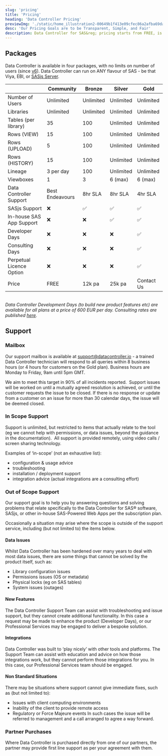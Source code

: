 ```yaml
---
slug: 'pricing'
title: 'Pricing'
heading: 'Data Controller Pricing'
previewImg: './static/home_illustration2-00649b1f413e09cfec86a2afba69dacc.png'
desc: 'Our Pricing Goals are to be Transparent, Simple, and Fair'
description: Data Controller for SAS&reg; pricing starts from FREE, is fully TRANSPARENT, and - at Enterprise Level - totally FLEXIBLE.
---
```


## Packages

Data Controller is available in four packages, with no limits on number of users (since [v6](https://datacontroller.io/v6-0-api-explorer/)).  Data Controller can run on ANY flavour of SAS - be that Viya, EBI, or [SASjs Server](https://server.sasjs.io).

|                          | Community       | Bronze    | Silver    | Gold       |
|--------------------------|-----------------|-----------|-----------|------------|
| Number of Users          | Unlimited       | Unlimited | Unlimited | Unlimited  |
| Libraries                | Unlimited       | Unlimited | Unlimited | Unlimited  |
| Tables (per library)     | 35              | 100       | Unlimited | Unlimited  |
| Rows (VIEW)              | 15              | 100       | Unlimited | Unlimited  |
| Rows (UPLOAD)            | 5               | 100       | Unlimited | Unlimited  |
| Rows (HISTORY)           | 15              | 100       | Unlimited | Unlimited  |
| Lineage                  | 3 per day       | 100       | Unlimited | Unlimited  |
| Viewboxes                | 1               | 3         | 6 (max)   | 6 (max)    |
| Data Controller Support  | Best Endeavours | 8hr SLA   | 8hr SLA   | 4hr SLA    |
| SASjs Support            | ❌               | ✅         | ✅         | ✅          |
| In-house SAS App Support | ❌               | ❌         | ✅         | ✅          |
| Developer Days           | ❌               | ❌         | ❌         | ✅          |
| Consulting Days          | ❌               | ❌         | ❌         | ✅          |
| Perpetual Licence Option | ❌               | ❌         | ❌         | ✅          |
| Price                    | FREE            | 12k pa    | 25k pa    | Contact Us |

</br>
<i>Data Controller Development Days (to build new product features etc) are available for all plans at a price of 600 EUR per day.  Consulting rates are published <a href="https://sasapps.io/pricing">here</a>.</i>


## Support

### Mailbox

Our support mailbox is available at support@datacontroller.io - a trained Data Controller technician will respond to all queries within 8 business hours (or 4 hours for customers on the Gold plan). Business hours are Monday to Friday, 9am until 5pm GMT.

We aim to meet this target in 90% of all incidents reported.  Support issues will be worked on until a mutually agreed resolution is achieved, or until the customer requests the issue to be closed. If there is no response or update from a customer on an issue for more than 30 calendar days, the issue will be deemed closed.

### In Scope Support

Support is unlimited, but restricted to items that actually relate to the tool (eg we cannot help with permissions, or data issues, beyond the guidance in the documentation).  All support is provided remotely, using video calls / screen sharing technology.

Examples of ‘in-scope’ (not an exhaustive list):

* configuration & usage advice
* troubleshooting
* installation / deployment support
* integration advice (actual integrations are a consulting effort)

### Out of Scope Support

Our support goal is to help you by answering questions and solving problems that relate specifically to the Data Controller for SAS® software, SASjs, or other in-house SAS-Powered Web Apps per the subscription plan.

Occasionally a situation may arise where the scope is outside of the support service, including (but not limited to) the items below.

#### Data Issues

Whilst Data Controller has been hardened over many years to deal with most data issues, there are some things that cannot be solved by the product itself, such as:

- Library configuration issues
- Permissions issues (OS or metadata)
- Physical locks (eg on SAS tables)
- System issues (outages)

#### New Features

The Data Controller Support Team can assist with troubleshooting and issue support, but they cannot create additional functionality. In this case a request may be made to enhance the product (Developer Days), or our Professional Services may be engaged to deliver a bespoke solution.

#### Integrations

Data Controller was built to ‘play nicely’ with other tools and platforms. The Support Team can assist with education and advice on how those integrations work, but they cannot perform those integrations for you. In this case, our Professional Services team should be engaged.

#### Non Standard Situations

There may be situations where support cannot give immediate fixes, such as (but not limited to):

- Issues with client computing environments
- Inability of the client to provide remote access
- Regulatory or Force Majeure events In such cases the issue will be referred to management and a call arranged to agree a way forward.

### Partner Purchases

Where Data Controller is purchased directly from one of our partners, the partner may provide first line support as per your agreement with them.

